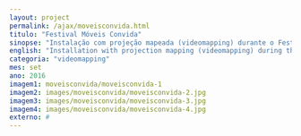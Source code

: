 ```yaml
---
layout: project
permalink: /ajax/moveisconvida.html
titulo: "Festival Móveis Convida"
sinopse: "Instalação com projeção mapeada (videomapping) durante o Festival Móveis Convida. Em parceria com Lucas de Sordi."
english: "Installation with projection mapping (videomapping) during the Festival Mobile Calls. In partnership with Lucas de Sordi."
categoria: "videomapping"
mes: set
ano: 2016
imagem1: moveisconvida/moveisconvida-1
imagem2: images/moveisconvida/moveisconvida-2.jpg
imagem3: images/moveisconvida/moveisconvida-3.jpg
imagem4: images/moveisconvida/moveisconvida-4.jpg
externo: #
---
```

